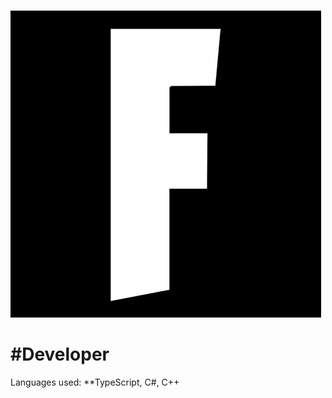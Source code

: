
#
![902598](https://raw.githubusercontent.com/Project-BlackFN/upload/refs/heads/main/logo.png)

#  #Developer

Languages used: **TypeScript, C#, C++

#
